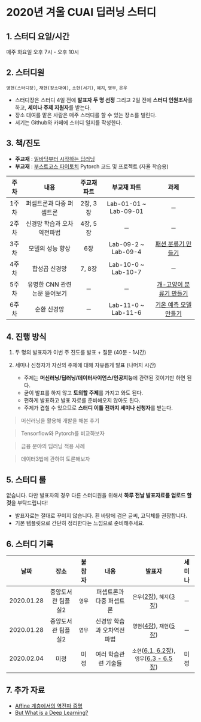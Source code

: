 # 2020년 겨울 CUAI 딥러닝 스터디
## 1. 스터디 요일/시간
매주 화요일 오후 7시 - 오후 10시


## 2. 스터디원
`영현(스터디장)`, `재현(장소대여)`, `소현(서기)`, `혜지`, `영무`, `은우`
* 스터디장은 스터디 4일 전에 **발표자 두 명 선정** 그리고 2일 전에 **스터디 인원조사**를 하고, **세미나 주제 지원자**를 받는다.
* 장소 대여를 맡은 사람은 매주 스터디를 할 수 있는 장소를 빌린다.
* 서기는 Github와 카페에 스터디 일지를 작성한다.


## 3. 책/진도
* **주교재** : [밑바닥부터 시작하는 딥러닝](http://www.yes24.com/Product/Goods/34970929?Acode=101)
* **부교재** : [부스트코스 파이토치](https://www.edwith.org/boostcourse-dl-pytorch) Pytorch 코드 및 프로젝트 (자율 학습용)
 
|주차|내용|주교재 파트|부교재 파트|과제|
|:-----:|:-----:|:-----:|:------:|:------:|
|1주차|퍼셉트론과 다중 퍼셉트론|2장, 3장|Lab-01-01 ~ Lab-09-01|─|
|2주차|신경망 학습과 오차역전파법|4장, 5장|─|─|
|3주차|모델의 성능 향상|6장|Lab-09-2 ~ Lab-09-4|[패션 분류기 만들기](https://www.edwith.org/boostcourse-dl-pytorch/joinLectures/24380)|
|4주차|합성곱 신경망|7, 8장|Lab-10-0 ~ Lab-10-7|─|
|5주차|유명한 CNN 관련 논문 뜯어보기|─|─|[개-고양이 분류기 만들기](https://www.edwith.org/boostcourse-dl-pytorch/joinLectures/24381)|
|6주차|순환 신경망|─|Lab-11-0 ~ Lab-11-6|[기온 예측 모델 만들기](https://www.edwith.org/boostcourse-dl-pytorch/joinLectures/24382)|


## 4. 진행 방식
1. 두 명의 발표자가 이번 주 진도를 발표 + 질문 (40분 - 1시간)
2. 세미나 신청자가 자신의 주제에 대해 자유롭게 발표 (나머지 시간)

    - 주제는 **머신러닝/딥러닝/데이터사이언스/인공지능**에 관련된 것이기만 하면 된다.
    - 굳이 발표를 하지 않고 **토의할 주제**를 가지고 와도 된다.
    - 편하게 발표하고 발표 자료를 준비해오지 않아도 된다.
    - 주제가 겹칠 수 있으므로 **스터디 이틀 전까지 세미나 신청자**를 받는다.

> 머신러닝을 활용해 개발을 해본 후기

> Tensorflow와 Pytorch를 비교하보자

> 금융 분야의 딥러닝 적용 사례

> 데이터3법에 관하여 토론해보자


## 5. 스터디 룰
없습니다. 다만 발표자의 경우 다른 스터디원을 위해서 **하루 전날 발표자료를 업로드 할 것**을 부탁드립니다!

* 발표자료는 절대로 꾸미지 않습니다. 횐 바탕에 검은 글씨, 고딕체를 권장합니다.
* 기본 템플릿으로 간단히 정리한다는 느낌으로 준비해주세요.


## 6. 스터디 기록

|날짜|장소|불참자|내용|발표자|세미나|
|:-----:|:-----:|:-----:|:-----:|:-----:|:-----:|
|2020.01.28|중앙도서관 팀플실2|`영무`|퍼셉트론과 다중 퍼셉트론|`은우`([2장](https://github.com/CoodingPenguin/deep-learning-study-2020w/blob/master/week1/Chapter%2002.%20%ED%8D%BC%EC%85%89%ED%8A%B8%EB%A1%A0%20(%EC%9D%80%EC%9A%B0).pdf)), `혜지`([3장](https://github.com/CoodingPenguin/deep-learning-study-2020w/blob/master/week1/Chapter%2003.%20%EC%8B%A0%EA%B2%BD%EB%A7%9D%20(%ED%98%9C%EC%A7%80).pdf))|─|
|2020.01.28|중앙도서관 팀플실2|`영무`|신경망 학습과 오차역전파법|`영현`([4장](https://github.com/CoodingPenguin/deep-learning-study-2020w/blob/master/week2/Chapter%2004.%20%EC%8B%A0%EA%B2%BD%EB%A7%9D%20%ED%95%99%EC%8A%B5%20(%EC%98%81%ED%98%84).pdf)), `재현`([5장](https://github.com/CoodingPenguin/deep-learning-study-2020w/blob/master/week2/Chapter%2005.%20%EC%98%A4%EC%B0%A8%EC%97%AD%EC%A0%84%ED%8C%8C%EB%B2%95%20(%EC%9E%AC%ED%98%84).html))|─|
|2020.02.04|미정|미정|여러 학습관련 기술들|`소현`([6.1, 6.2장](https://github.com/CoodingPenguin/deep-learning-study-2020w/blob/master/week3/Chapter%2006.%20%ED%95%99%EC%8A%B5%EA%B4%80%EB%A0%A8%20%EA%B8%B0%EC%88%A0%20Part1%20(%EC%86%8C%ED%98%84).pdf)), `영무`([6.3 - 6.5장](https://github.com/CoodingPenguin/deep-learning-study-2020w/blob/master/week3/Chapter%2006.%20%ED%95%99%EC%8A%B5%EA%B4%80%EB%A0%A8%20%EA%B8%B0%EC%88%A0%20Part2%20(%EC%98%81%EB%AC%B4).pdf))|미정|

## 7. 추가 자료
* [Affine 계층에서의 역전파 증명](http://cs231n.stanford.edu/handouts/linear-backprop.pdf)
* [But What is a Deep Learning?](https://www.youtube.com/watch?v=aircAruvnKk)

